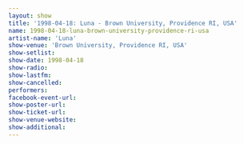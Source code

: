 ```yaml
---
layout: show
title: '1998-04-18: Luna - Brown University, Providence RI, USA'
name: 1998-04-18-luna-brown-university-providence-ri-usa
artist-name: 'Luna'
show-venue: 'Brown University, Providence RI, USA'
show-setlist: 
show-date: 1998-04-18
show-radio: 
show-lastfm: 
show-cancelled: 
performers: 
facebook-event-url: 
show-poster-url: 
show-ticket-url: 
show-venue-website: 
show-additional: 
---
```


